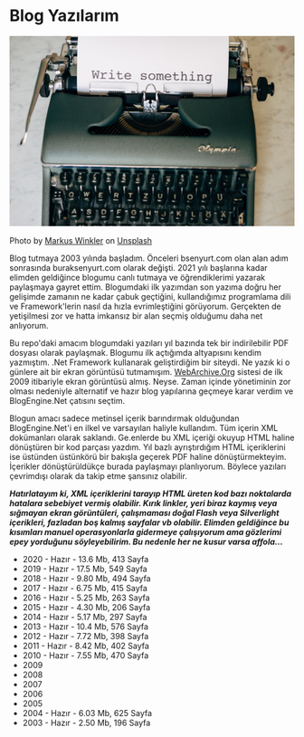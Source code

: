 ﻿# Blog Yazılarım

![markus-winkler-_nvKjg0aliA-unsplash](markus-winkler-_nvKjg0aliA-unsplash.jpg)

Photo by <a href="https://unsplash.com/@markuswinkler?utm_source=unsplash&utm_medium=referral&utm_content=creditCopyText">Markus Winkler</a> on <a href="https://unsplash.com/s/photos/article?utm_source=unsplash&utm_medium=referral&utm_content=creditCopyText">Unsplash</a>
  
Blog tutmaya 2003 yılında başladım. Önceleri bsenyurt.com olan alan adım sonrasında buraksenyurt.com olarak değişti. 2021 yılı başlarına kadar elimden geldiğince blogumu canlı tutmaya ve öğrendiklerimi yazarak paylaşmaya gayret ettim. Blogumdaki ilk yazımdan son yazıma doğru her gelişimde zamanın ne kadar çabuk geçtiğini, kullandığımız programlama dili ve Framework'lerin nasıl da hızla evrimleştiğini görüyorum. Gerçekten de yetişilmesi zor ve hatta imkansız bir alan seçmiş olduğumu daha net anlıyorum. 

Bu repo'daki amacım blogumdaki yazıları yıl bazında tek bir indirilebilir PDF dosyası olarak paylaşmak. Blogumu ilk açtığımda altyapısını kendim yazmıştım. .Net Framework kullanarak geliştirdiğim bir siteydi. Ne yazık ki o günlere ait bir ekran görüntüsü tutmamışım. [WebArchive.Org](https://web.archive.org/web/*/buraksenyurt.com) sistesi de ilk 2009 itibariyle ekran görüntüsü almış. Neyse. Zaman içinde yönetiminin zor olması nedeniyle alternatif ve hazır blog yapılarına geçmeye karar verdim ve BlogEngine.Net çatısını seçtim. 

Blogun amacı sadece metinsel içerik barındırmak olduğundan BlogEngine.Net'i en ilkel ve varsayılan haliyle kullandım. Tüm içerin XML dokümanları olarak saklandı. Ge.enlerde bu XML içeriği okuyup HTML haline dönüştüren bir kod parçası yazdım. Yıl bazlı ayrıştırdığım HTML içeriklerini ise üstünden üstünkörü bir bakışla geçerek PDF haline dönüştürmekteyim. İçerikler dönüştürüldükçe burada paylaşmayı planlıyorum. Böylece yazıları çevrimdışı olarak da takip etme şansınız olabilir.

___Hatırlatayım ki, XML içeriklerini tarayıp HTML üreten kod bazı noktalarda hatalara sebebiyet vermiş olabilir. Kırık linkler, yeri biraz kaymış veya sığmayan ekran görüntüleri, çalışmaması doğal Flash veya Silverlight içerikleri, fazladan boş kalmış sayfalar vb olabilir. Elimden geldiğince bu kısımları manuel operasyonlarla gidermeye çalışıyorum ama gözlerimi epey yorduğunu söyleyebilirim. Bu nedenle her ne kusur varsa affola...___

- 2020 - Hazır - 13.6 Mb, 413 Sayfa
- 2019 - Hazır - 17.5 Mb, 549 Sayfa
- 2018 - Hazır - 9.80 Mb, 494 Sayfa
- 2017 - Hazır - 6.75 Mb, 415 Sayfa
- 2016 - Hazır - 5.25 Mb, 263 Sayfa
- 2015 - Hazır - 4.30 Mb, 206 Sayfa
- 2014 - Hazır - 5.17 Mb, 297 Sayfa
- 2013 - Hazır - 10.4 Mb, 576 Sayfa
- 2012 - Hazır - 7.72 Mb, 398 Sayfa
- 2011 - Hazır - 8.42 Mb, 402 Sayfa
- 2010 - Hazır - 7.55 Mb, 470 Sayfa
- 2009
- 2008
- 2007
- 2006
- 2005
- 2004 - Hazır - 6.03 Mb, 625 Sayfa
- 2003 - Hazır - 2.50 Mb, 196 Sayfa
